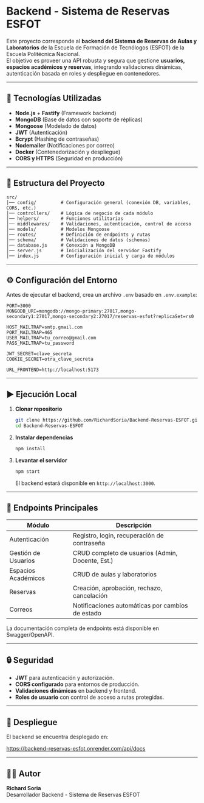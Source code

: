 
# Backend - Sistema de Reservas ESFOT

Este proyecto corresponde al **backend del Sistema de Reservas de Aulas y Laboratorios** de la Escuela de Formación de Tecnólogos (ESFOT) de la Escuela Politécnica Nacional.  
El objetivo es proveer una API robusta y segura que gestione **usuarios, espacios académicos y reservas**, integrando validaciones dinámicas, autenticación basada en roles y despliegue en contenedores.

---

## 🚀 Tecnologías Utilizadas

- **Node.js** + **Fastify** (Framework backend)
- **MongoDB** (Base de datos con soporte de réplicas)
- **Mongoose** (Modelado de datos)
- **JWT** (Autenticación)
- **Bcrypt** (Hashing de contraseñas)
- **Nodemailer** (Notificaciones por correo)
- **Docker** (Contenedorización y despliegue)
- **CORS y HTTPS** (Seguridad en producción)

---

## 📂 Estructura del Proyecto

```
src/
│── config/         # Configuración general (conexión DB, variables, CORS, etc.)
│── controllers/    # Lógica de negocio de cada módulo
│── helpers/        # Funciones utilitarias
│── middlewares/    # Validaciones, autenticación, control de acceso
│── models/         # Modelos Mongoose
│── routes/         # Definición de endpoints y rutas
│── schema/         # Validaciones de datos (schemas)
│── database.js     # Conexión a MongoDB
│── server.js       # Inicialización del servidor Fastify
│── index.js        # Configuración inicial y carga de módulos
```

---

## ⚙️ Configuración del Entorno

Antes de ejecutar el backend, crea un archivo `.env` basado en `.env.example`:

```env
PORT=3000
MONGODB_URI=mongodb://mongo-primary:27017,mongo-secondary1:27017,mongo-secondary2:27017/reservas-esfot?replicaSet=rs0

HOST_MAILTRAP=smtp.gmail.com
PORT_MAILTRAP=465
USER_MAILTRAP=tu_correo@gmail.com
PASS_MAILTRAP=tu_password

JWT_SECRET=clave_secreta
COOKIE_SECRET=otra_clave_secreta

URL_FRONTEND=http://localhost:5173
```

---

## ▶️ Ejecución Local

1. **Clonar repositorio**
   ```bash
   git clone https://github.com/RichardSoria/Backend-Reservas-ESFOT.git
   cd Backend-Reservas-ESFOT
   ```

2. **Instalar dependencias**
   ```bash
   npm install
   ```

3. **Levantar el servidor**
   ```bash
   npm start
   ```
   El backend estará disponible en `http://localhost:3000`.

---

## 📌 Endpoints Principales

| Módulo              | Descripción                                       |
|---------------------|---------------------------------------------------|
| Autenticación       | Registro, login, recuperación de contraseña        |
| Gestión de Usuarios | CRUD completo de usuarios (Admin, Docente, Est.)   |
| Espacios Académicos | CRUD de aulas y laboratorios                       |
| Reservas            | Creación, aprobación, rechazo, cancelación         |
| Correos             | Notificaciones automáticas por cambios de estado   |

La documentación completa de endpoints está disponible en Swagger/OpenAPI.

---

## 🔒 Seguridad

- **JWT** para autenticación y autorización.
- **CORS configurado** para entornos de producción.
- **Validaciones dinámicas** en backend y frontend.
- **Roles de usuario** con control de acceso a rutas protegidas.

---

## 📌 Despliegue

El backend se encuentra desplegado en:

https://backend-reservas-esfot.onrender.com/api/docs

---

## 👨‍💻 Autor

**Richard Soria**  
Desarrollador Backend - Sistema de Reservas ESFOT  
